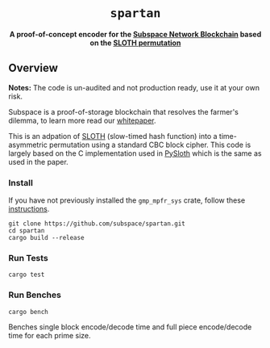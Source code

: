<div align="center">
  <h1><code>spartan</code></h1>
  <strong>A proof-of-concept encoder for the <a href="https://subspace.network/">Subspace Network Blockchain</a> based on the <a href="https://eprint.iacr.org/2015/366">SLOTH permutation</a></strong>
</div>

## Overview

**Notes:** The code is un-audited and not production ready, use it at your own risk.

Subspace is a proof-of-storage blockchain that resolves the farmer's dilemma, to learn more read our <a href="https://drive.google.com/file/d/1v847u_XeVf0SBz7Y7LEMXi72QfqirstL/view">whitepaper</a>. 

This is an adpation of <a href="https://eprint.iacr.org/2015/366">SLOTH</a> (slow-timed hash function) into a time-asymmetric permutation using a standard CBC block cipher. This code is largely based on the C implementation used in <a href="https://github.com/randomchain/pysloth/blob/master/sloth.c">PySloth</a> which is the same as used in the paper.

### Install

If you have not previously installed the `gmp_mpfr_sys` crate, follow these [instructions](https://docs.rs/gmp-mpfr-sys/1.3.0/gmp_mpfr_sys/index.html#building-on-gnulinux).

```
git clone https://github.com/subspace/spartan.git
cd spartan
cargo build --release
```

### Run Tests

`cargo test`

### Run Benches

`cargo bench`

Benches single block encode/decode time and full piece encode/decode time for each prime size.
